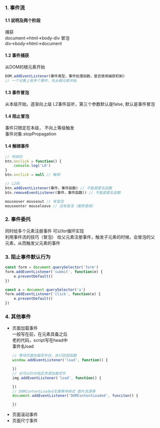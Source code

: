 ### 1. 事件流
#### 1.1 说明及两个阶段  
捕获  
document->html->body-div
冒泡  
div->body->html->document

#### 1.2 事件捕获  
从DOM的根元素开始  
```js
DOM.addEventListener(事件类型，事件处理函数，是否使用捕获机制)
// 一个对象上有多个事件，先从根元素开始  
```

#### 1.3 事件冒泡  
从本级开始，逐渐向上级 
L2事件监听，第三个参数默认是false, 默认是事件冒泡

#### 1.4 阻止冒泡  
事件只限定在本级， 不向上等级触发  
事件对象.stopPropagation

#### 1.4 解绑事件  
```js
// 传统的
btn.onclick = function() {
    console.log('L0')
}
btn.onclick = null // 解绑

// L2的
btn.addEventListener(事件，事件函数) // 不能是匿名函数
btn.removeEventListener(事件，事件函数)) // 不能是匿名函数

mouseover mouseout // 有冒泡
mouseenter mouseleave // 没有冒泡（推荐使用）
```  

### 2. 事件委托  
同时给多个元素注册事件 可以for循环实现  
利用事件流的技巧（冒泡）
给父元素注册事件，触发子元素的时候，会冒泡的父元素，从而触发父元素的事件  
### 3. 阻止事件默认行为  
```js
const form = document.querySelector('form')
form.addEventListener('submit', function(e) {
    e.preventDefault()
})

const a = document.querySelector('a')
form.addEventListener('click', function(e) {
    e.preventDefault()
})
```  

### 4. 其他事件  
- 页面加载事件  
  一般写在</body>前，在元素具备之后  
  老的代码，script写在head中  
  事件名load  
  ```js
  // 等待页面加载完毕后，执行回调函数
  window.addEventListener('load', function() {

  })
  // 也可以针对指定资源加载完毕  
  img.addEventListener('load', function() {
  
  })
  // DOMContentLoaded无需等待样式 图片资源等
  document.addEventListener('DOMContentLoaded', funciton() {

  })
  ```
- 页面滚动事件  
- 页面尺寸事件  